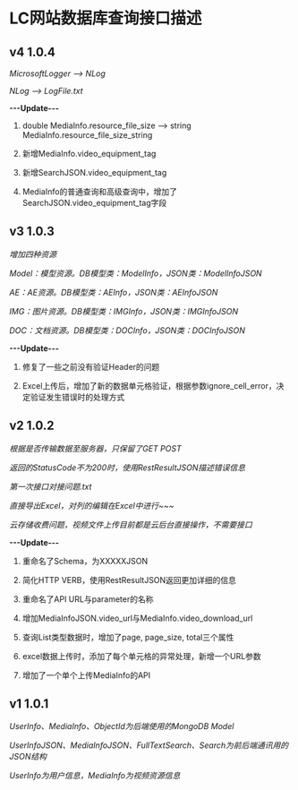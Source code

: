 # LC网站数据库查询接口描述


## v4 1.0.4

*MicrosoftLogger --> NLog*

*NLog --> LogFile.txt*

**---Update---**

1. double MediaInfo.resource_file_size --> string MediaInfo.resource_file_size_string

2. 新增MediaInfo.video_equipment_tag

3. 新增SearchJSON.video_equipment_tag

4. MediaInfo的普通查询和高级查询中，增加了SearchJSON.video_equipment_tag字段

## v3 1.0.3

*增加四种资源*

*Model：模型资源。DB模型类：ModelInfo，JSON类：ModelInfoJSON*

*AE：AE资源。DB模型类：AEInfo，JSON类：AEInfoJSON*

*IMG：图片资源。DB模型类：IMGInfo，JSON类：IMGInfoJSON*

*DOC：文档资源。DB模型类：DOCInfo，JSON类：DOCInfoJSON*

**---Update---**

1. 修复了一些之前没有验证Header的问题

2. Excel上传后，增加了新的数据单元格验证，根据参数ignore_cell_error，决定验证发生错误时的处理方式

## v2 1.0.2

*根据是否传输数据至服务器，只保留了GET POST*

*返回的StatusCode不为200时，使用RestResultJSON描述错误信息*

*第一次接口对接问题.txt*

*直接导出Excel，对列的编辑在Excel中进行~~~*

*云存储收费问题，视频文件上传目前都是云后台直接操作，不需要接口*

**---Update---**

1. 重命名了Schema，为XXXXXJSON

2. 简化HTTP VERB，使用RestResultJSON返回更加详细的信息

3. 重命名了API URL与parameter的名称

4. 增加MediaInfoJSON.video_url与MediaInfo.video_download_url

5. 查询List类型数据时，增加了page, page_size, total三个属性

6. excel数据上传时，添加了每个单元格的异常处理，新增一个URL参数

7. 增加了一个单个上传MediaInfo的API

## v1 1.0.1

*UserInfo、MediaInfo、ObjectId为后端使用的MongoDB Model*

*UserInfoJSON、MediaInfoJSON、FullTextSearch、Search为前后端通讯用的JSON结构*

*UserInfo为用户信息，MediaInfo为视频资源信息*